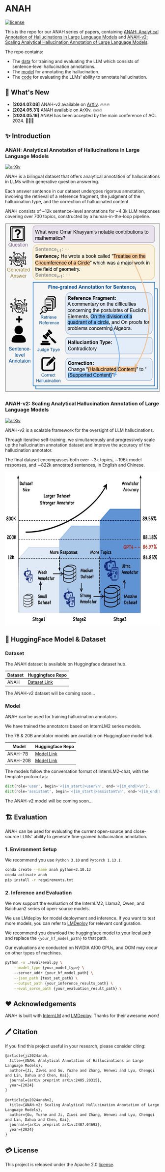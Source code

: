 # ANAH

[![license](https://img.shields.io/github/license/InternLM/opencompass.svg)](./LICENSE)

This is the repo for our ANAH series of papers, containing [ANAH: Analytical Annotation of Hallucinations in Large Language Models](https://arxiv.org/abs/2405.20315) and [ANAH-v2: Scaling Analytical Hallucination Annotation of Large Language Models](). 

The repo contains:

+ The [data](#🤗-HuggingFace-Model-&-Dataset#Dataset) for training and evaluating the LLM which consists of sentence-level hallucination annotations.
+ The [model](#🤗-HuggingFace-Model-&-Dataset) for annotating the hallucination.
+ The [code](#🏗️-Evaluation) for evaluating the LLMs' ability to annotate hallucination.


## 🚀 What's New

- **[2024.07.08]** ANAH-v2 available on [ArXiv](https://arxiv.org/abs/2407.04693). 🔥🔥🔥
- **[2024.05.31]** ANAH available on [ArXiv](https://arxiv.org/abs/2405.20315). 🔥🔥🔥
- **[2024.05.16]** ANAH has been accepted by the main conference of ACL 2024. 🎉🎉🎉


## ✨ Introduction

### ANAH: Analytical Annotation of Hallucinations in Large Language Models

[![arXiv](https://img.shields.io/badge/arXiv-2405.20315-b31b1b.svg)](https://arxiv.org/abs/2405.20315)

ANAH is a bilingual dataset that offers analytical annotation of hallucinations in LLMs within generative question answering.

Each answer sentence in our dataset undergoes rigorous annotation, involving the retrieval of a reference fragment, the judgment of the hallucination type, and the correction of hallucinated content.

ANAH consists of ~12k sentence-level annotations for ~4.3k LLM responses covering over 700 topics, constructed by a human-in-the-loop pipeline.


<p align="center">
  <img src="docs/figure/teaser.jpg" height="550">
</p>

### ANAH-v2: Scaling Analytical Hallucination Annotation of Large Language Models

[![arXiv](https://img.shields.io/badge/arXiv-2407.04693-b31b1b.svg)](https://arxiv.org/abs/2407.04693)


ANAH-v2 is a scalable framework for the oversight of LLM hallucinations.

Through iterative self-training, we simultaneously and progressively scale up the hallucination annotation dataset and improve the accuracy of the hallucination annotator.

The final dataset encompasses both over ∼3k topics, ∼196k model responses, and ∼822k annotated sentences, in English and Chinese.

<p align="center">
  <img src="docs/figure/teaser-v2.jpg" height="500">
</p>


## 🤗 HuggingFace Model & Dataset

### Dataset

The ANAH dataset is available on Huggingface dataset hub.

| Dataset | Huggingface Repo |
|---------|------------------|
| ANAH    | [Dataset Link](https://huggingface.co/datasets/opencompass/anah) |

The ANAH-v2 dataset will be coming soon...

### Model

ANAH can be used for training hallucination annotators. 

We have trained the annotators based on InternLM2 series models.

The 7B & 20B annotator models are available on Huggingface model hub.

| Model    | Huggingface Repo |
|----------|------------------|
| ANAH-7B  | [Model Link](https://huggingface.co/opencompass/anah-7b)  |
| ANAH-20B | [Model Link](https://huggingface.co/opencompass/anah-20b)  |



The models follow the conversation format of InternLM2-chat, with the template protocol as:

```python
dict(role='user', begin='<|im_start|>user\n', end='<|im_end|>\n'),
dict(role='assistant', begin='<|im_start|>assistant\n', end='<|im_end|>\n'),
```

The ANAH-v2 model will be coming soon...

## 🏗️ ️Evaluation

ANAH can be used for evaluating the current open-source and close-source LLMs' ability to generate fine-grained hallucination annotation.

### 1. Environment Setup

We recommend you use `Python 3.10` and `Pytorch 1.13.1`.

```bash
conda create --name anah python=3.10.13
conda activate anah
pip install -r requirements.txt
```

### 2. Inference and Evaluation

We now support the evaluation of the InternLM2, Llama2, Qwen, and Baichuan2 series of open-source models.

We use LMdeploy for model deployment and inference. If you want to test more models, you can refer to [LMDeploy](https://github.com/InternLM/lagent) for relevant configuration.

We recommend you download the huggingface model to your local path and replace the `{your_hf_model_path}` to that path.

Our evaluations are conducted on NVIDIA A100 GPUs, and OOM may occur on other types of machines.

```bash
python -u ./eval/eval.py \
    --model_type {your_model_type} \ 
    --server_addr {your_hf_model_path} \
    --json_path {test_set_path} \
    --output_path {your_inference_results_path} \
    --eval_sorce_path {your_evaluation_result_path} \
```

## ❤️ Acknowledgements

ANAH is built with [InternLM](https://github.com/InternLM/InternLM) and [LMDeploy](https://github.com/InternLM/lagent). Thanks for their awesome work!

## 🖊️ Citation

If you find this project useful in your research, please consider citing:
```
@article{ji2024anah,
  title={ANAH: Analytical Annotation of Hallucinations in Large Language Models},
  author={Ji, Ziwei and Gu, Yuzhe and Zhang, Wenwei and Lyu, Chengqi and Lin, Dahua and Chen, Kai},
  journal={arXiv preprint arXiv:2405.20315},
  year={2024}
}

@article{gu2024anahv2,
  title={ANAH-v2: Scaling Analytical Hallucination Annotation of Large Language Models},
  author={Gu, Yuzhe and Ji, Ziwei and Zhang, Wenwei and Lyu, Chengqi and Lin, Dahua and Chen, Kai},
  journal={arXiv preprint arXiv:2407.04693},
  year={2024}
}
```

## 💳 License

This project is released under the Apache 2.0 [license](./LICENSE).